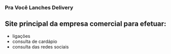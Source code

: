 ### Pra Você Lanches Delivery

## Site principal da empresa comercial para efetuar:
- ligações
- consulta de cardápio
- consulta das redes sociais

